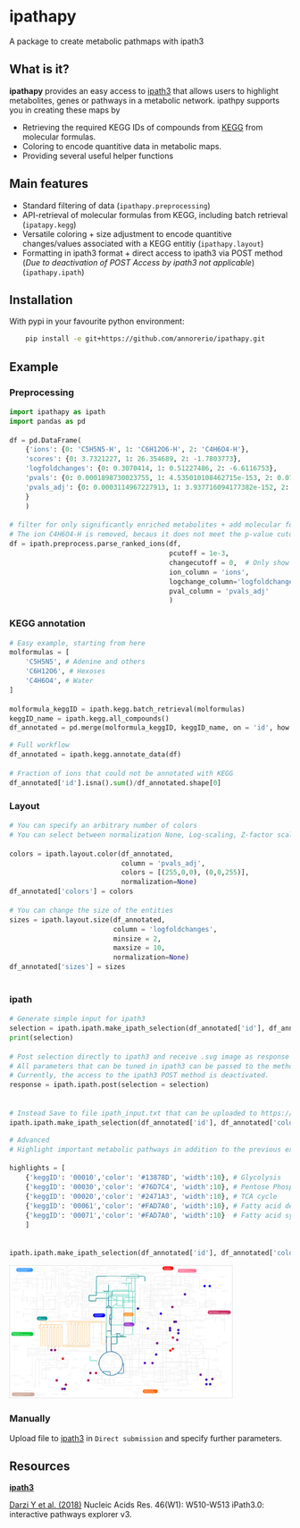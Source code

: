 # ipathapy
A package to create metabolic pathmaps with ipath3

## What is it? 

**ipathapy** provides an easy access to [ipath3](https://pathways.embl.de/) that allows users to highlight metabolites, genes or pathways in a metabolic network. 
ipathpy supports you in creating these maps by 

- Retrieving the required KEGG IDs of compounds from [KEGG](https://www.kegg.jp/) from molecular formulas. 
- Coloring to encode quantitive data in metabolic maps.  
- Providing several useful helper functions



## Main features 

- Standard filtering of data (`ipathapy.preprocessing`)
- API-retrieval of molecular formulas from KEGG, including batch retrieval (`ipatapy.kegg`)
- Versatile coloring + size adjustment to encode quantitive changes/values associated with a KEGG entitiy (`ipathapy.layout`)
- Formatting in ipath3 format + direct access to ipath3 via POST method (*Due to deactivation of POST Access by ipath3 not applicable*) (`ipathapy.ipath`)

## Installation 

With pypi in your favourite python environment: 

```bash 
    pip install -e git+https://github.com/annorerio/ipathapy.git
```

## Example 

### Preprocessing 
```python
import ipathapy as ipath
import pandas as pd 

df = pd.DataFrame(
    {'ions': {0: 'C5H5N5-H', 1: 'C6H12O6-H', 2: 'C4H6O4-H'},
    'scores': {0: 3.7321227, 1: 26.354689, 2: -1.7803773},
    'logfoldchanges': {0: 0.3070414, 1: 0.51227486, 2: -6.6116753},
    'pvals': {0: 0.0001898730023755, 1: 4.535010108462715e-153, 2: 0.075014248841717},
    'pvals_adj': {0: 0.0003114967227913, 1: 3.937716094177382e-152, 2: 0.1019277579681346}
    }
    )

# filter for only significantly enriched metabolites + add molecular formula
# The ion C4H6O4-H is removed, becaus it does not meet the p-value cutoff criteria 
df = ipath.preprocess.parse_ranked_ions(df, 
                                        pcutoff = 1e-3,
                                        changecutoff = 0,  # Only show enriched metabolites 
                                        ion_column = 'ions',
                                        logchange_column='logfoldchanges', 
                                        pval_column = 'pvals_adj'
                                        )

```
 
### KEGG annotation 

```python
# Easy example, starting from here
molformulas = [
    'C5H5N5', # Adenine and others 
    'C6H12O6', # Hexoses
    'C4H6O4', # Water 
]

molformula_keggID = ipath.kegg.batch_retrieval(molformulas)
keggID_name = ipath.kegg.all_compounds()
df_annotated = pd.merge(molformula_keggID, keggID_name, on = 'id', how = 'left')
```

```python
# Full workflow
df_annotated = ipath.kegg.annotate_data(df)

# Fraction of ions that could not be annotated with KEGG 
df_annotated['id'].isna().sum()/df_annotated.shape[0]
```

### Layout 
```python
# You can specify an arbitrary number of colors 
# You can select between normalization None, Log-scaling, Z-factor scaling and Rank scaling

colors = ipath.layout.color(df_annotated, 
                            column = 'pvals_adj', 
                            colors = [(255,0,0), (0,0,255)], 
                            normalization=None)
df_annotated['colors'] = colors 

# You can change the size of the entities
sizes = ipath.layout.size(df_annotated, 
                          column = 'logfoldchanges',
                          minsize = 2, 
                          maxsize = 10, 
                          normalization=None)
df_annotated['sizes'] = sizes
 
```

### ipath

```python 
# Generate simple input for ipath3
selection = ipath.ipath.make_ipath_selection(df_annotated['id'], df_annotated['colors'])
print(selection)

# Post selection directly to ipath3 and receive .svg image as response 
# All parameters that can be tuned in ipath3 can be passed to the method 
# Currently, the access to the ipath3 POST method is deactivated. 
response = ipath.ipath.post(selection = selection)


# Instead Save to file ipath_input.txt that can be uploaded to https://pathways.embl.de/tools.cgi
ipath.ipath.make_ipath_selection(df_annotated['id'], df_annotated['colors'], save = 'ipath_input.txt')

```

```python 
# Advanced
# Highlight important metabolic pathways in addition to the previous example and color them individually 

highlights = [
    {'keggID': '00010','color': '#13878D', 'width':10}, # Glycolysis
    {'keggID': '00030','color': '#76D7C4', 'width':10}, # Pentose Phosphate Pathway
    {'keggID': '00020','color': '#2471A3', 'width':10}, # TCA cycle 
    {'keggID': '00061','color': '#FAD7A0', 'width':10}, # Fatty acid degradation
    {'keggID': '00071','color': '#FAD7A0', 'width':10}  # Fatty acid synthesis
    ]


ipath.ipath.make_ipath_selection(df_annotated['id'], df_annotated['colors'], save = 'ipath_input.txt', highlight = highlights)


```
<img src="example-map.png" alt="drawing" width="400"/>


### Manually 

Upload file to [ipath3](https://pathways.embl.de/tools.cgi) in `Direct submission` and specify further parameters. 

## Resources 

**[ipath3](https://pathways.embl.de/)**

[Darzi Y et al. (2018)](https://doi.org/10.1093/nar/gky299) Nucleic Acids Res. 46(W1): W510-W513 iPath3.0: interactive pathways explorer v3. 




